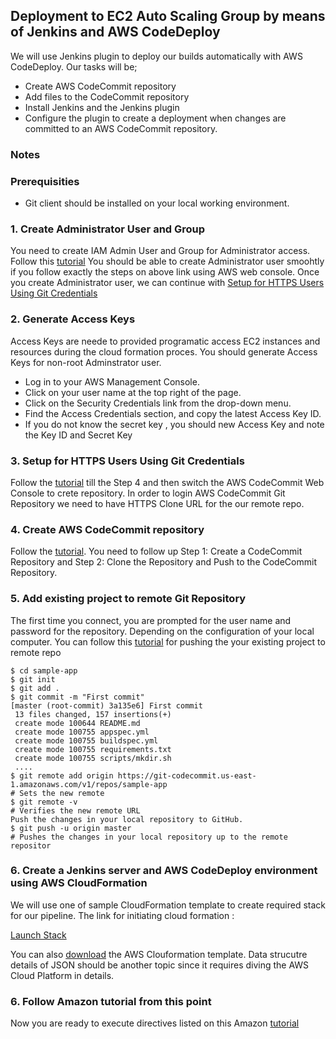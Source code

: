 ## Deployment to EC2 Auto Scaling Group by means of Jenkins and AWS CodeDeploy

We will use Jenkins plugin to deploy our builds automatically with AWS CodeDeploy. Our tasks will be;
* Create AWS CodeCommit repository
* Add files to the CodeCommit repository
* Install Jenkins and the Jenkins plugin
* Configure the plugin to create a deployment when changes are committed to an AWS CodeCommit repository.

### Notes 

### Prerequisities 
* Git client should be installed on your local working environment. 


### 1. Create Administrator User and Group
You need to create IAM Admin User and Group for Administrator access. Follow this [tutorial](https://docs.aws.amazon.com/IAM/latest/UserGuide/getting-started_create-admin-group.html)
You should be able to create Administrator user smoohtly if you follow exactly the steps on above link using AWS web console. 
Once you create Administrator user, we can continue with [Setup for HTTPS Users Using Git Credentials](https://docs.aws.amazon.com/codecommit/latest/userguide/setting-up-gc.html)

### 2. Generate Access Keys
Access Keys are neede to provided programatic access EC2 instances and resources during the cloud formation proces. You should generate Access Keys for non-root Adminstrator user. 
* Log in to your AWS Management Console.
* Click on your user name at the top right of the page.
* Click on the Security Credentials link from the drop-down menu.
* Find the Access Credentials section, and copy the latest Access Key ID.
* If you do not know the secret key , you should new Access Key and note the Key ID and Secret Key

### 3. Setup for HTTPS Users Using Git Credentials
Follow the [tutorial](https://docs.aws.amazon.com/codecommit/latest/userguide/setting-up-gc.html) till the Step 4 and then switch the AWS CodeCommit Web Console to crete repository. In order to login AWS CodeCommit Git Repository we need to have HTTPS Clone URL for the our remote repo.

### 4. Create AWS CodeCommit repository
Follow the [tutorial](https://docs.aws.amazon.com/codecommit/latest/userguide/how-to-migrate-repository-existing.html#how-to-migrate-existing-create). You need to follow up Step 1: Create a CodeCommit Repository and Step 2: Clone the Repository and Push to the CodeCommit Repository. 

### 5. Add existing project to remote Git Repository
The first time you connect, you are prompted for the user name and password for the repository. Depending on the configuration of your local computer. You can follow this [tutorial](https://help.github.com/en/github/importing-your-projects-to-github/adding-an-existing-project-to-github-using-the-command-line) for pushing the your existing project to remote repo

```
$ cd sample-app
$ git init
$ git add .
$ git commit -m "First commit"
[master (root-commit) 3a135e6] First commit
 13 files changed, 157 insertions(+)
 create mode 100644 README.md
 create mode 100755 appspec.yml
 create mode 100755 buildspec.yml
 create mode 100755 requirements.txt
 create mode 100755 scripts/mkdir.sh
 ....
$ git remote add origin https://git-codecommit.us-east-1.amazonaws.com/v1/repos/sample-app
# Sets the new remote
$ git remote -v
# Verifies the new remote URL
Push the changes in your local repository to GitHub.
$ git push -u origin master
# Pushes the changes in your local repository up to the remote repositor
```

### 6. Create a Jenkins server and AWS CodeDeploy environment using AWS CloudFormation
We will use one of sample CloudFormation template to create required stack for our pipeline. The link for initiating cloud formation :

[Launch Stack](https://eu-central-1.console.aws.amazon.com/cloudformation/home?region=eu-central-1#/stacks/quickcreate?templateURL=https://blog-for-codedeploy.s3.eu-central-1.amazonaws.com/CodeDeployTemplate.json) 

You can also [download](https://blog-for-codedeploy.s3.eu-central-1.amazonaws.com/CodeDeployTemplate.json) the AWS Clouformation template. Data strucutre details of JSON should be another topic since it requires diving the AWS Cloud Platform in details. 

### 6. Follow Amazon tutorial from this point
Now you are ready to execute directives listed on this Amazon [tutorial](https://aws.amazon.com/blogs/devops/setting-up-a-ci-cd-pipeline-by-integrating-jenkins-with-aws-codebuild-and-aws-codedeploy/)




